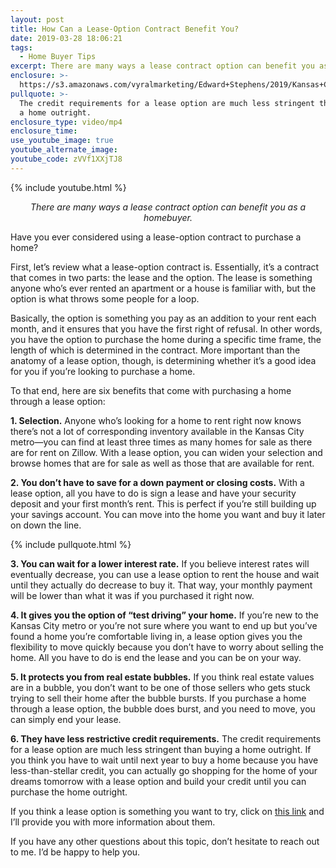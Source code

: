 ```yaml
---
layout: post
title: How Can a Lease-Option Contract Benefit You?
date: 2019-03-28 18:06:21
tags:
  - Home Buyer Tips
excerpt: There are many ways a lease contract option can benefit you as a homebuyer.
enclosure: >-
  https://s3.amazonaws.com/vyralmarketing/Edward+Stephens/2019/Kansas+City+Real+Estate+_+Edward+Stephens+Group-+lease-option+contract.mp4
pullquote: >-
  The credit requirements for a lease option are much less stringent than buying
  a home outright.
enclosure_type: video/mp4
enclosure_time:
use_youtube_image: true
youtube_alternate_image:
youtube_code: zVVf1XXjTJ8
---
```


{% include youtube.html %}

<p style="text-align: center;"><em>There are many ways a lease contract option can benefit you as a homebuyer.</em></p>

Have you ever considered using a lease-option contract to purchase a home?

First, let’s review what a lease-option contract is. Essentially, it’s a contract that comes in two parts: the lease and the option. The lease is something anyone who’s ever rented an apartment or a house is familiar with, but the option is what throws some people for a loop. 

Basically, the option is something you pay as an addition to your rent each month, and it ensures that you have the first right of refusal. In other words, you have the option to purchase the home during a specific time frame, the length of which is determined in the contract. More important than the anatomy of a lease option, though, is determining whether it’s a good idea for you if you’re looking to purchase a home. 

To that end, here are six benefits that come with purchasing a home through a lease option:

**1. Selection.** Anyone who’s looking for a home to rent right now knows there’s not a lot of corresponding inventory available in the Kansas City metro—you can find at least three times as many homes for sale as there are for rent on Zillow. With a lease option, you can widen your selection and browse homes that are for sale as well as those that are available for rent. 

**2. You don’t have to save for a down payment or closing costs.** With a lease option, all you have to do is sign a lease and have your security deposit and your first month’s rent. This is perfect if you’re still building up your savings account. You can move into the home you want and buy it later on down the line. 

{% include pullquote.html %}

**3. You can wait for a lower interest rate.** If you believe interest rates will eventually decrease, you can use a lease option to rent the house and wait until they actually do decrease to buy it. That way, your monthly payment will be lower than what it was if you purchased it right now. 

**4. It gives you the option of “test driving” your home.** If you’re new to the Kansas City metro or you’re not sure where you want to end up but you’ve found a home you’re comfortable living in, a lease option gives you the flexibility to move quickly because you don’t have to worry about selling the home. All you have to do is end the lease and you can be on your way. 

**5. It protects you from real estate bubbles.** If you think real estate values are in a bubble, you don’t want to be one of those sellers who gets stuck trying to sell their home after the bubble bursts. If you purchase a home through a lease option, the bubble does burst, and you need to move, you can simply end your lease. 

**6. They have less restrictive credit requirements.** The credit requirements for a lease option are much less stringent than buying a home outright. If you think you have to wait until next year to buy a home because you have less-than-stellar credit, you can actually go shopping for the home of your dreams tomorrow with a lease option and build your credit until you can purchase the home outright. 

If you think a lease option is something you want to try, click on <a href="https://www.homepartners.com/user/signup/?utm_source=real_estate_agent&utm_agent=Edward%20Stephens&utm_agentemail=estephens%40reecenichols.com&utm_agentid=AC890ABC4881848D&utm_brokerage=Reece%20Nichols%20%7C%20KS" target="_blank">this link</a> and I’ll provide you with more information about them. 

If you have any other questions about this topic, don’t hesitate to reach out to me. I’d be happy to help you.